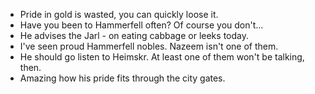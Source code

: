 - Pride in gold is wasted, you can quickly loose it. 
- Have you been to Hammerfell often? Of course you don't...
- He advises the Jarl - on eating cabbage or leeks today.
- I've seen proud Hammerfell nobles. Nazeem isn't one of them.
- He should go listen to Heimskr. At least one of them won't be talking, then.
- Amazing how his pride fits through the city gates.
